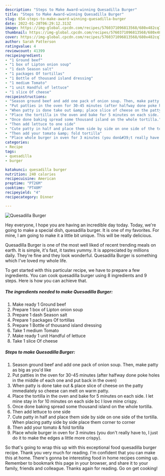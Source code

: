 ```yaml
---
description: "Steps to Make Award-winning Quesadilla Burger"
title: "Steps to Make Award-winning Quesadilla Burger"
slug: 654-steps-to-make-award-winning-quesadilla-burger
date: 2022-01-28T06:29:12.313Z
image: https://img-global.cpcdn.com/recipes/5760371096813568/680x482cq70/quesadilla-burger-recipe-main-photo.jpg
thumbnail: https://img-global.cpcdn.com/recipes/5760371096813568/680x482cq70/quesadilla-burger-recipe-main-photo.jpg
cover: https://img-global.cpcdn.com/recipes/5760371096813568/680x482cq70/quesadilla-burger-recipe-main-photo.jpg
author: Sarah Patterson
ratingvalue: 4
reviewcount: 41399
recipeingredient:
- "1 Ground beef"
- "1 box of Lipton onion soup"
- "1 dash Season salt"
- "1 packages Of tortillas"
- "1 Bottle of thousand island dressing"
- "1 medium Tomato"
- "1 unit Handful of lettuce"
- "1 slice Of cheese"
recipeinstructions:
- "Season ground beef and add one pack of onion soup. Then, make patty as big as you&#39;d like"
- "Put patties in the oven for 30-45 minutes (after halfway done poke holes in the middle of each one and put back in the oven)"
- "When patty is done take out &amp; place slice of cheese on the patty immediately so cheese can melt on warm patty."
- "Place the tortilla in the oven and bake for 5 minutes on each side. I let mine stay in for 10 minutes on each side bc I love mine crispy."
- "Once done baking spread some thousand island on the whole tortilla."
- "Then add lettuce to one side"
- "Cute patty in half and place them side by side on one side of the tortilla. When placing patty side by side place them corner to corner"
- "Then add your tomato &amp; fold tortilla"
- "Place whole burger in oven for 3 minutes (you don&#39;t really have to, I just do it to make the edges a little more crispy)."
categories:
- Recipe
tags:
- quesadilla
- burger

katakunci: quesadilla burger 
nutrition: 240 calories
recipecuisine: American
preptime: "PT26M"
cooktime: "PT40M"
recipeyield: "4"
recipecategory: Dinner

---
```



![Quesadilla Burger](https://img-global.cpcdn.com/recipes/5760371096813568/680x482cq70/quesadilla-burger-recipe-main-photo.jpg)

Hey everyone, I hope you are having an incredible day today. Today, we're going to make a special dish, quesadilla burger. It is one of my favorites. For mine, I am going to make it a little bit unique. This will be really delicious.



Quesadilla Burger is one of the most well liked of recent trending meals on earth. It is simple, it's fast, it tastes yummy. It is appreciated by millions daily. They're fine and they look wonderful. Quesadilla Burger is something which I've loved my whole life.


To get started with this particular recipe, we have to prepare a few ingredients. You can cook quesadilla burger using 8 ingredients and 9 steps. Here is how you can achieve that.

<!--inarticleads1-->

##### The ingredients needed to make Quesadilla Burger:

1. Make ready 1 Ground beef
1. Prepare 1 box of Lipton onion soup
1. Prepare 1 dash Season salt
1. Prepare 1 packages Of tortillas
1. Prepare 1 Bottle of thousand island dressing
1. Take 1 medium Tomato
1. Make ready 1 unit Handful of lettuce
1. Take 1 slice Of cheese




<!--inarticleads2-->

##### Steps to make Quesadilla Burger:

1. Season ground beef and add one pack of onion soup. Then, make patty as big as you&#39;d like
1. Put patties in the oven for 30-45 minutes (after halfway done poke holes in the middle of each one and put back in the oven)
1. When patty is done take out &amp; place slice of cheese on the patty immediately so cheese can melt on warm patty.
1. Place the tortilla in the oven and bake for 5 minutes on each side. I let mine stay in for 10 minutes on each side bc I love mine crispy.
1. Once done baking spread some thousand island on the whole tortilla.
1. Then add lettuce to one side
1. Cute patty in half and place them side by side on one side of the tortilla. When placing patty side by side place them corner to corner
1. Then add your tomato &amp; fold tortilla
1. Place whole burger in oven for 3 minutes (you don&#39;t really have to, I just do it to make the edges a little more crispy).




So that's going to wrap this up with this exceptional food quesadilla burger recipe. Thank you very much for reading. I'm confident that you can make this at home. There's gonna be interesting food in home recipes coming up. Remember to bookmark this page in your browser, and share it to your family, friends and colleague. Thanks again for reading. Go on get cooking!

